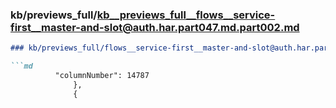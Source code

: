 ### kb/previews_full/kb__previews_full__flows__service-first__master-and-slot@auth.har.part047.md.part002.md

```md
### kb/previews_full/flows__service-first__master-and-slot@auth.har.part047.md (part 002)

```md
          "columnNumber": 14787
              },
              {
    
```

```

```
